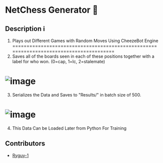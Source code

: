 # NetChess Generator 📜

## Description ℹ
1. Plays out Different Games with Random Moves Using CheezeBot Engine
=======================================================================================
2. Saves all of the boards seen in each of these positions together with a label for who won. (0=cap, 1=lc, 2=stalemate)

![image](https://user-images.githubusercontent.com/20056414/127567823-7ce46299-7374-48d7-bcbb-94c0bf896867.png)
=======================================================================================
3. Serializes the Data and Saves to "Results/" in batch size of 500.

![image](https://user-images.githubusercontent.com/20056414/127567750-8f34ec69-4242-4370-8dc5-69bd3a58f766.png)
=======================================================================================
4. This Data Can be Loaded Later from Python For Training

## Contributors
- [Ryguy-1](https://github.com/Ryguy-1)
